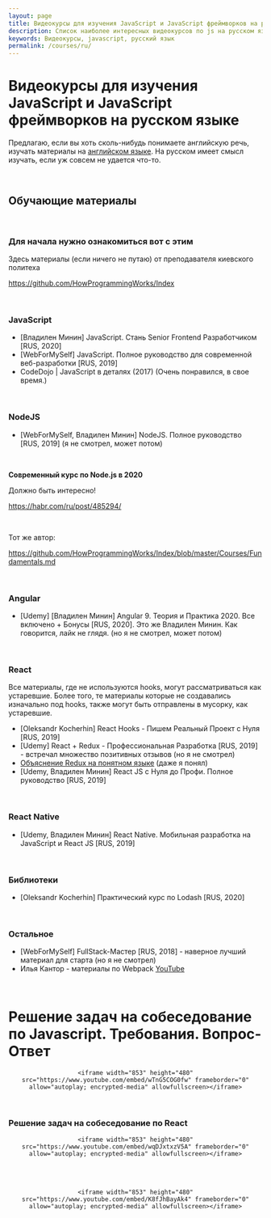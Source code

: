 ```yaml
---
layout: page
title: Видеокурсы для изучения JavaScript и JavaScript фреймворков на русском языке
description: Список наиболее интересных видеокурсов по js на русском языке
keywords: Видеокурсы, javascript, русский язык
permalink: /courses/ru/
---
```


# Видеокурсы для изучения JavaScript и JavaScript фреймворков на русском языке

Предлагаю, если вы хоть сколь-нибудь понимаете английскую речь, изучать материалы на <a href="/courses/en/">английском языке</a>. На русском имеет смысл изучать, если уж совсем не удается что-то.

<br/>

## Обучающие материалы

<br/>

### Для начала нужно ознакомиться вот с этим

Здесь материалы (если ничего не путаю) от преподавателя киевского политеха

https://github.com/HowProgrammingWorks/Index

<br/>

### JavaScript

<ul>
    <li>[Владилен Минин] JavaScript. Стань Senior Frontend Разработчиком [RUS, 2020]</li>
    <li>[WebForMySelf] JavaScript. Полное руководство для современной веб-разработки [RUS, 2019]</li>
    <li>CodeDojo | JavaScript в деталях (2017) (Очень понравился, в свое время.)</li>
</ul>

<br/>

### NodeJS

<ul>
    <li>[WebForMySelf, Владилен Минин] NodeJS. Полное руководство [RUS, 2019] (я не смотрел, может потом)</li>
</ul>

<br/>

**Современный курс по Node.js в 2020**

Должно быть интересно!

https://habr.com/ru/post/485294/

<br/>

Тот же автор:

https://github.com/HowProgrammingWorks/Index/blob/master/Courses/Fundamentals.md

<br/>

### Angular

<ul>
    <li>[Udemy] [Владилен Минин] Angular 9. Теория и Практика 2020. Все включено + Бонусы [RUS, 2020]. Это же Владилен Минин. Как говорится, лайк не глядя. (но я не смотрел, может потом)</li>
</ul>

<br/>

### React

Все материалы, где не используются hooks, могут рассматриваться как устаревшие.
Более того, те материалы которые не создавались изначально под hooks, также могут быть отправлены в мусорку, как устаревшие.

<ul>
    <li>[Oleksandr Kocherhin] React Hooks - Пишем Реальный Проект с Нуля [RUS, 2019]</li>
    <li>[Udemy] React + Redux - Профессиональная Разработка [RUS, 2019] - встречал множество позитивных отзывов (но я не смотрел)</li>
    <li><a href="/dev/frontend/react/redux/">Объяснение Redux на понятном языке</a> (даже я понял) </li>
    <li>[Udemy, Владилен Минин] React JS с Нуля до Профи. Полное руководство [RUS, 2019]</li>
</ul>

<br/>

### React Native

<ul>
    <li>[Udemy, Владилен Минин] React Native. Мобильная разработка на JavaScript и React JS [RUS, 2019]</li>
</ul>

<br/>

### Библиотеки

<ul>
    <li>[Oleksandr Kocherhin] Практический курс по Lodash [RUS, 2020]</li>
</ul>

<br/>

### Остальное

<ul>
    <li>[WebForMySelf] FullStack-Мастер [RUS, 2018] - наверное лучший материал для старта (но я не смотрел)</li>
    <li>Илья Кантор - материалы по Webpack <a href="https://www.youtube.com/playlist?list=PLDyvV36pndZHfBThhg4Z0822EEG9VGenn">YouTube</a></li>
</ul>

<br/>

# Решение задач на собеседование по Javascript. Требования. Вопрос-Ответ

<div align="center">
    
    <iframe width="853" height="480" src="https://www.youtube.com/embed/wTnG5COG0fw" frameborder="0" allow="autoplay; encrypted-media" allowfullscreen></iframe>

</div>

<br/>

### Решение задач на собеседование по React

<div align="center">
    
    <iframe width="853" height="480" src="https://www.youtube.com/embed/wqDJxtxzV5A" frameborder="0" allow="autoplay; encrypted-media" allowfullscreen></iframe>

</div>

<br/><br/>

<div align="center">
    
    <iframe width="853" height="480" src="https://www.youtube.com/embed/K8fJhBayAk4" frameborder="0" allow="autoplay; encrypted-media" allowfullscreen></iframe>

</div>
